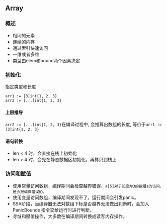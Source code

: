 ## Array

### 概述

* 相同的元素
* 连续的内存
* 通过索引快速访问
* 一维或者多维
* 类型由elem和bound两个因素决定

### 初始化

指定类型和长度

```gotemplate
arr1 := [3]int{1, 2, 3}
arr2 := [...]int{1, 2, 3}
```

#### 上限推导

`arr2 := [...]int{1, 2, 3}`在编译过程中, 会推算出数组的长度, 等价于`arr1 := [3]int{1, 2, 3}`

#### 语句转换

* len < 4 时，会直接在栈上初始化
* len > 4 时，会先在静态数据区初始化，再拷贝到栈上

### 访问和赋值

* 使用常量访问数组，编译期间会检查越界错误，`a[5]对于长度为3的数组a的访问，是会报编译错误的。`
* 使用变量访问数组，编译期间发现不了。运行期间会引发panic。
* SSA阶段，当编译器无法对数组下标是否越界无法做出判断时，会加入 PanicBounds 指令交给运行时进行判断。
* 寻址和赋值操作，大多数在编译期间转换成读写内存操作。
